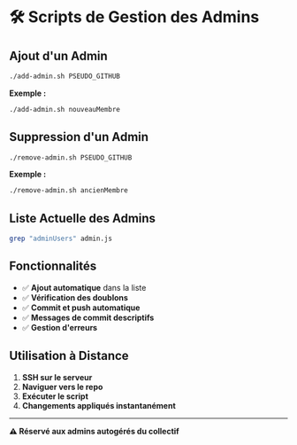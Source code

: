 # 🛠️ Scripts de Gestion des Admins

## Ajout d'un Admin

```bash
./add-admin.sh PSEUDO_GITHUB
```

**Exemple :**
```bash
./add-admin.sh nouveauMembre
```

## Suppression d'un Admin

```bash
./remove-admin.sh PSEUDO_GITHUB
```

**Exemple :**
```bash
./remove-admin.sh ancienMembre
```

## Liste Actuelle des Admins

```bash
grep "adminUsers" admin.js
```

## Fonctionnalités

- ✅ **Ajout automatique** dans la liste
- ✅ **Vérification des doublons**
- ✅ **Commit et push automatique**
- ✅ **Messages de commit descriptifs**
- ✅ **Gestion d'erreurs**

## Utilisation à Distance

1. **SSH sur le serveur**
2. **Naviguer vers le repo**
3. **Exécuter le script**
4. **Changements appliqués instantanément**

---

**⚠️ Réservé aux admins autogérés du collectif**